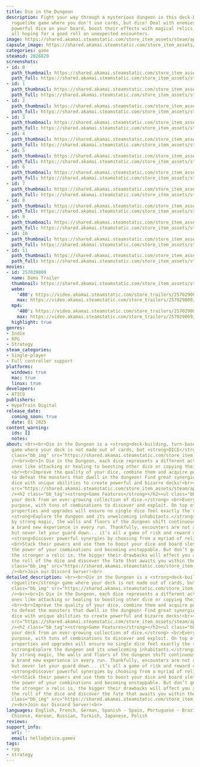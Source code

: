 ```yaml
---
title: Die in the Dungeon
description: Fight your way through a mysterious dungeon in this deck-building, turn-based
  roguelike game where you don't use cards, but dice! Deal with enemies by combining
  powerful dice on your board, boost their effects with magical relics, and risk it
  all hoping for a good roll on unexpected encounters.
image: https://shared.akamai.steamstatic.com/store_item_assets/steam/apps/2026820/header.jpg?t=1729271116
capsule_image: https://shared.akamai.steamstatic.com/store_item_assets/steam/apps/2026820/capsule_231x87.jpg?t=1729271116
categories: game
steamid: 2026820
screenshots:
- id: 0
  path_thumbnail: https://shared.akamai.steamstatic.com/store_item_assets/steam/apps/2026820/ss_45194c785c062e6e8b14bc5aaae96ed6e49f2758.600x338.jpg?t=1729271116
  path_full: https://shared.akamai.steamstatic.com/store_item_assets/steam/apps/2026820/ss_45194c785c062e6e8b14bc5aaae96ed6e49f2758.1920x1080.jpg?t=1729271116
- id: 1
  path_thumbnail: https://shared.akamai.steamstatic.com/store_item_assets/steam/apps/2026820/ss_d3e9c4f7e7cc854a47dc3ad1639cca5db279d69e.600x338.jpg?t=1729271116
  path_full: https://shared.akamai.steamstatic.com/store_item_assets/steam/apps/2026820/ss_d3e9c4f7e7cc854a47dc3ad1639cca5db279d69e.1920x1080.jpg?t=1729271116
- id: 2
  path_thumbnail: https://shared.akamai.steamstatic.com/store_item_assets/steam/apps/2026820/ss_b6657969d9ce3f2dda87f42bf64e7d82f93b32cf.600x338.jpg?t=1729271116
  path_full: https://shared.akamai.steamstatic.com/store_item_assets/steam/apps/2026820/ss_b6657969d9ce3f2dda87f42bf64e7d82f93b32cf.1920x1080.jpg?t=1729271116
- id: 3
  path_thumbnail: https://shared.akamai.steamstatic.com/store_item_assets/steam/apps/2026820/ss_2c14ff7ffa640d87ff1f0480f3b27fff79c7a529.600x338.jpg?t=1729271116
  path_full: https://shared.akamai.steamstatic.com/store_item_assets/steam/apps/2026820/ss_2c14ff7ffa640d87ff1f0480f3b27fff79c7a529.1920x1080.jpg?t=1729271116
- id: 4
  path_thumbnail: https://shared.akamai.steamstatic.com/store_item_assets/steam/apps/2026820/ss_f33a12621b271246acb09d0397a9b99d7561bed1.600x338.jpg?t=1729271116
  path_full: https://shared.akamai.steamstatic.com/store_item_assets/steam/apps/2026820/ss_f33a12621b271246acb09d0397a9b99d7561bed1.1920x1080.jpg?t=1729271116
- id: 5
  path_thumbnail: https://shared.akamai.steamstatic.com/store_item_assets/steam/apps/2026820/ss_3335f187c35737d80352e79111eff9fc1318e003.600x338.jpg?t=1729271116
  path_full: https://shared.akamai.steamstatic.com/store_item_assets/steam/apps/2026820/ss_3335f187c35737d80352e79111eff9fc1318e003.1920x1080.jpg?t=1729271116
- id: 6
  path_thumbnail: https://shared.akamai.steamstatic.com/store_item_assets/steam/apps/2026820/ss_02c120589df8d9c7417a1ff4a6f37efa4cd44ab8.600x338.jpg?t=1729271116
  path_full: https://shared.akamai.steamstatic.com/store_item_assets/steam/apps/2026820/ss_02c120589df8d9c7417a1ff4a6f37efa4cd44ab8.1920x1080.jpg?t=1729271116
- id: 7
  path_thumbnail: https://shared.akamai.steamstatic.com/store_item_assets/steam/apps/2026820/ss_52d3ff6f94e6f2ca5b003219235664b3c27f69dd.600x338.jpg?t=1729271116
  path_full: https://shared.akamai.steamstatic.com/store_item_assets/steam/apps/2026820/ss_52d3ff6f94e6f2ca5b003219235664b3c27f69dd.1920x1080.jpg?t=1729271116
- id: 8
  path_thumbnail: https://shared.akamai.steamstatic.com/store_item_assets/steam/apps/2026820/ss_c79d323db2a62ada332b8549258a91cfc7fb4940.600x338.jpg?t=1729271116
  path_full: https://shared.akamai.steamstatic.com/store_item_assets/steam/apps/2026820/ss_c79d323db2a62ada332b8549258a91cfc7fb4940.1920x1080.jpg?t=1729271116
- id: 9
  path_thumbnail: https://shared.akamai.steamstatic.com/store_item_assets/steam/apps/2026820/ss_e96b2add1d9dd47643dff53064878bd6b594954c.600x338.jpg?t=1729271116
  path_full: https://shared.akamai.steamstatic.com/store_item_assets/steam/apps/2026820/ss_e96b2add1d9dd47643dff53064878bd6b594954c.1920x1080.jpg?t=1729271116
- id: 10
  path_thumbnail: https://shared.akamai.steamstatic.com/store_item_assets/steam/apps/2026820/ss_54d0eab710607d139a167226177752b292fbb0be.600x338.jpg?t=1729271116
  path_full: https://shared.akamai.steamstatic.com/store_item_assets/steam/apps/2026820/ss_54d0eab710607d139a167226177752b292fbb0be.1920x1080.jpg?t=1729271116
- id: 11
  path_thumbnail: https://shared.akamai.steamstatic.com/store_item_assets/steam/apps/2026820/ss_c08bf2ee5181aeb8eeaa4ab605c8ebeaeb0b8101.600x338.jpg?t=1729271116
  path_full: https://shared.akamai.steamstatic.com/store_item_assets/steam/apps/2026820/ss_c08bf2ee5181aeb8eeaa4ab605c8ebeaeb0b8101.1920x1080.jpg?t=1729271116
movies:
- id: 257029009
  name: Demo Trailer
  thumbnail: https://shared.akamai.steamstatic.com/store_item_assets/steam/apps/257029009/movie.293x165.jpg?t=1717724320
  webm:
    '480': https://video.akamai.steamstatic.com/store_trailers/257029009/movie480_vp9.webm?t=1717724320
    max: https://video.akamai.steamstatic.com/store_trailers/257029009/movie_max_vp9.webm?t=1717724320
  mp4:
    '480': https://video.akamai.steamstatic.com/store_trailers/257029009/movie480.mp4?t=1717724320
    max: https://video.akamai.steamstatic.com/store_trailers/257029009/movie_max.mp4?t=1717724320
  highlight: true
genres:
- Indie
- RPG
- Strategy
steam_categories:
- Single-player
- Full controller support
platforms:
  windows: true
  mac: true
  linux: true
developers:
- ATICO
publishers:
- HypeTrain Digital
release_date:
  coming_soon: true
  date: Q1 2025
content_warning:
  ids: []
  notes:
about: <br><br>Die in the Dungeon is a <strong>deck-building, turn-based roguelite</strong>
  game where your deck is not made out of cards, but <strong>DICE</strong>!<br><img
  class="bb_img" src="https://shared.akamai.steamstatic.com/store_item_assets/steam/apps/2026820/extras/dicegif.gif?t=1729271116"
  /><br><br>In Die in the Dungeon, each dice represents a different action, from basic
  ones like attacking or healing to boosting other dice or copying their abilities.
  <br><br>Improve the quality of your dice, combine them and acquire powerful relics
  to defeat the monsters that dwell in the dungeon! Find great synergies by combining
  dice with unique abilities to create powerful and bizarre decks!<br><br><img class="bb_img"
  src="https://shared.akamai.steamstatic.com/store_item_assets/steam/apps/2026820/extras/gameplay.gif?t=1729271116"
  /><h2 class="bb_tag"><strong>Game Features</strong></h2><ul class="bb_ul"><li> <strong>Craft
  your deck from an ever-growing collection of dice.</strong> <br>Every dice has its
  purpose, with tons of combinations to discover and exploit. On top of that, special
  properties and upgrades will ensure no single dice feel exactly the same.<br></li><li>
  <strong>Explore the dungeon and its unwelcoming inhabitants.</strong> <br>Forged
  by strong magic, the walls and floors of the dungeon shift continuously, creating
  a brand new experience in every run. Thankfully, encounters are not always hostile,
  but never let your guard down... it’s all a game of risk and reward down here.<br></li><li>
  <strong>Discover powerful synergies by choosing from a myriad of relics.</strong>
  <br>Stack their powers and use them to boost your dice and board slots, multiplying
  the power of your combinations and becoming unstoppable. But don’t get too greedy,
  the stronger a relic is, the bigger their drawbacks will affect you and your deck.</li></ul><strong>Trust
  the roll of the dice and discover the fate that awaits you within the dungeon walls!</strong><br><br><img
  class="bb_img" src="https://shared.akamai.steamstatic.com/store_item_assets/steam/apps/2026820/extras/gameplay.gif?t=1729271116"
  /><br>Join our Discord Server!<br>
detailed_description: <br><br>Die in the Dungeon is a <strong>deck-building, turn-based
  roguelite</strong> game where your deck is not made out of cards, but <strong>DICE</strong>!<br><img
  class="bb_img" src="https://shared.akamai.steamstatic.com/store_item_assets/steam/apps/2026820/extras/dicegif.gif?t=1729271116"
  /><br><br>In Die in the Dungeon, each dice represents a different action, from basic
  ones like attacking or healing to boosting other dice or copying their abilities.
  <br><br>Improve the quality of your dice, combine them and acquire powerful relics
  to defeat the monsters that dwell in the dungeon! Find great synergies by combining
  dice with unique abilities to create powerful and bizarre decks!<br><br><img class="bb_img"
  src="https://shared.akamai.steamstatic.com/store_item_assets/steam/apps/2026820/extras/gameplay.gif?t=1729271116"
  /><h2 class="bb_tag"><strong>Game Features</strong></h2><ul class="bb_ul"><li> <strong>Craft
  your deck from an ever-growing collection of dice.</strong> <br>Every dice has its
  purpose, with tons of combinations to discover and exploit. On top of that, special
  properties and upgrades will ensure no single dice feel exactly the same.<br></li><li>
  <strong>Explore the dungeon and its unwelcoming inhabitants.</strong> <br>Forged
  by strong magic, the walls and floors of the dungeon shift continuously, creating
  a brand new experience in every run. Thankfully, encounters are not always hostile,
  but never let your guard down... it’s all a game of risk and reward down here.<br></li><li>
  <strong>Discover powerful synergies by choosing from a myriad of relics.</strong>
  <br>Stack their powers and use them to boost your dice and board slots, multiplying
  the power of your combinations and becoming unstoppable. But don’t get too greedy,
  the stronger a relic is, the bigger their drawbacks will affect you and your deck.</li></ul><strong>Trust
  the roll of the dice and discover the fate that awaits you within the dungeon walls!</strong><br><br><img
  class="bb_img" src="https://shared.akamai.steamstatic.com/store_item_assets/steam/apps/2026820/extras/gameplay.gif?t=1729271116"
  /><br>Join our Discord Server!<br>
languages: English, French, German, Spanish - Spain, Portuguese - Brazil, Simplified
  Chinese, Korean, Russian, Turkish, Japanese, Polish
reviews:
support_info:
  url: ''
  email: hello@atico.games
tags:
- rpg
- strategy
---
```

